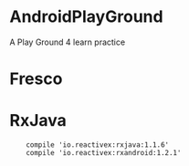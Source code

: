 # AndroidPlayGround
A Play Ground 4 learn practice

# Fresco

# RxJava

```
    compile 'io.reactivex:rxjava:1.1.6'
    compile 'io.reactivex:rxandroid:1.2.1'

```




